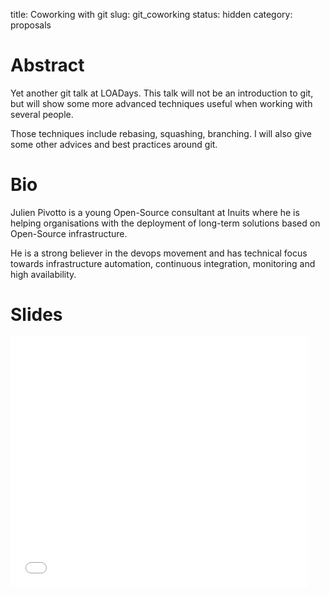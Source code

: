 title: Coworking with git
slug: git_coworking
status: hidden
category: proposals


# Abstract

Yet another git talk at LOADays. This talk will not be an introduction to git,
but will show some more advanced techniques useful when working with several
people.

Those techniques include rebasing, squashing, branching. I will also give some
other advices and best practices around git.

# Bio

Julien Pivotto is a young Open-Source consultant at Inuits where he is helping
organisations with the deployment of long-term solutions based on Open-Source
infrastructure.

He is a strong believer in the devops movement and has technical focus towards
infrastructure automation, continuous integration, monitoring and high
availability.

# Slides

<iframe src="//www.slideshare.net/slideshow/embed_code/46880893" width="476" height="400" frameborder="0" marginwidth="0" marginheight="0" scrolling="no"></iframe>

